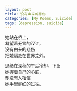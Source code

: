 ```yaml
---
layout: post
title: 没有由来的悲伤
categories: [My Poems, Suicide]
tags: [depression, suicide]
---
```


她站在桥上，  
凝望着无言的汉江，  
没有由来的悲伤  
把她隔绝在世界之外。

思绪在深秋的午后冷却、下坠  
她握着自己的心脏，  
却没有人相信  
她手里鲜红的过往。
